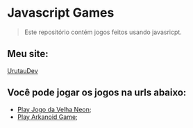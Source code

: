 # Javascript Games

> Este repositório contém jogos feitos usando javasricpt.

## Meu site:

[UrutauDev](https://urutaudev.com.br)

## Você pode jogar os jogos na urls abaixo:

- [Play Jogo da Velha Neon](https://urutaudev.com.br/games/jogo-da-velha-neon/);
- [Play Arkanoid Game](https://urutaudev.com.br/games/arkanoid/);
